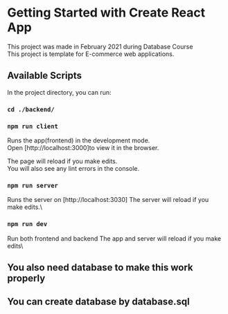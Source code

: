 # Getting Started with Create React App

This project was made in February 2021 during Database Course\
This project is template for E-commerce web applications.

## Available Scripts

In the project directory, you can run:
### `cd ./backend/`
### `npm run client`

Runs the app(frontend) in the development mode.\
Open [http://localhost:3000]to view it in the browser.

The page will reload if you make edits.\
You will also see any lint errors in the console.

### `npm run server`

Runs the server on [http://localhost:3030]
The server will reload if you make edits.\

### `npm run dev`

Run both frontend and backend
The app and server will reload if you make edits\

## You also need database to make this work properly
## You can create database by database.sql